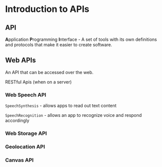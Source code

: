 # Introduction to APIs

## API

**A**pplication **P**rogramming **I**nterface - A set of tools with its own definitions and protocols that make it easier to create software.

## Web APIs

An API that can be accessed over the web.

RESTful Apis (when on a server)

### Web Speech API

`SpeechSynthesis` - allows apps to read out text content

`SpeechRecognition` - allows an app to recognize voice and respond accordingly

### Web Storage API

### Geolocation API

### Canvas API